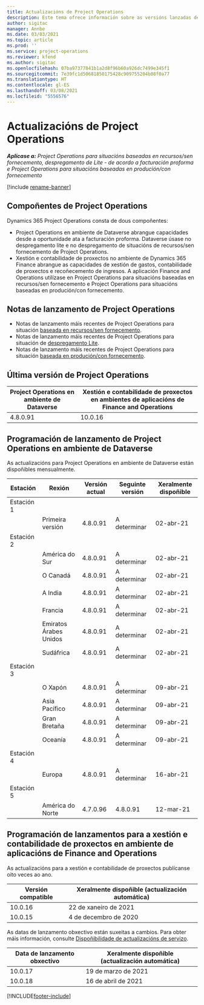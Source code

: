 ```yaml
---
title: Actualizacións de Project Operations
description: Este tema ofrece información sobre as versións lanzadas de Dynamics 365 Project Operations.
author: sigitac
manager: Annbe
ms.date: 03/03/2021
ms.topic: article
ms.prod: ''
ms.service: project-operations
ms.reviewer: kfend
ms.author: sigitac
ms.openlocfilehash: 07ba97377841b1a2d8f96b60a926dc7499e345f1
ms.sourcegitcommit: 7e39fc1d50681850175428c909755204b08f0a77
ms.translationtype: HT
ms.contentlocale: gl-ES
ms.lasthandoff: 03/08/2021
ms.locfileid: "5556576"
---
```

# <a name="project-operations-updates"></a>Actualizacións de Project Operations

_**Aplícase a:** Project Operations para situacións baseadas en recursos/sen fornecemento, despregamento de Lite - de acordo a facturación proforma e Project Operations para situacións baseadas en produción/con fornecemento_

[!include [rename-banner](~/includes/cc-data-platform-banner.md)]

## <a name="project-operations-components"></a>Compoñentes de Project Operations

Dynamics 365 Project Operations consta de dous compoñentes:

- Project Operations en ambiente de Dataverse abrangue capacidades desde a oportunidade ata a facturación proforma. Dataverse úsase no despregamento lite e no despregamento de situacións de recursos/sen fornecemento de Project Operations.
- Xestión e contabilidade de proxectos no ambiente de Dynamics 365 Finance abrangue as capacidades de xestión de gastos, contabilidade de proxectos e recoñecemento de ingresos. A aplicación Finance and Operations utilízase en Project Operations para situacións baseadas en recursos/sen fornecemento e Project Operations para situacións baseadas en produción/con fornecemento.

## <a name="project-operations-release-notes"></a>Notas de lanzamento de Project Operations
- Notas de lanzamento máis recentes de Project Operations para situación [baseada en recursos/sen fornecemento](whats-new-mar-2021-resource-based.md).
- Notas de lanzamento máis recentes de Project Operations para situación de [despregamento Lite](../pro/whats-new/whats-new-mar-2021-lite.md).
- Notas de lanzamento máis recentes de Project Operations para situación [baseada en produción/con fornecemento](../prod-pma/whats-new/whats-new-jan-2021-stocked.md).

## <a name="project-operations-latest-version"></a>Última versión de Project Operations

| Project Operations en ambiente de Dataverse | Xestión e contabilidade de proxectos en ambientes de aplicacións de Finance and Operations |
| --- | --- |
| 4.8.0.91 | 10.0.16 |

## <a name="release-schedule-for-project-operations-on-dataverse-environment"></a>Programación de lanzamento de Project Operations en ambiente de Dataverse

As actualizacións para Project Operations en ambiente de Dataverse están dispoñibles mensualmente. 

| Estación   | Rexión        | Versión actual | Seguinte versión | Xeralmente dispoñible |
|-----------|---------------|-----------------|--------------|---------------------|
| Estación 1 |   &nbsp;      |    &nbsp;       | &nbsp;       |      &nbsp;         |
|   &nbsp;  | Primeira versión |  4.8.0.91       | A determinar     | 02-abr-21           |
| Estación 2 |   &nbsp;      |    &nbsp;       | &nbsp;       |      &nbsp;         |
|   &nbsp;  | América do Sur |  4.8.0.91       | A determinar     | 02-abr-21           |
|    &nbsp; | O Canadá        |  4.8.0.91       | A determinar     | 02-abr-21           |
|   &nbsp;  | A India         |  4.8.0.91       | A determinar     | 02-abr-21           |
|   &nbsp;  | Francia         |  4.8.0.91       | A determinar     | 02-abr-21           |
|   &nbsp;  | Emiratos Árabes Unidos         |  4.8.0.91       | A determinar     | 02-abr-21           |
|   &nbsp;  | Sudáfrica         |  4.8.0.91       | A determinar     | 02-abr-21           |
| Estación 3  |      &nbsp;   |     &nbsp;      |     &nbsp;   |      &nbsp;         |
|   &nbsp;  | O Xapón         |  4.8.0.91       | A determinar     | 09-abr-21           |
|   &nbsp;  | Asia Pacífico  |  4.8.0.91       | A determinar     | 09-abr-21           |
|   &nbsp;  | Gran Bretaña |  4.8.0.91       | A determinar     | 09-abr-21           |
|   &nbsp;  | Oceanía       |  4.8.0.91       | A determinar     | 09-abr-21           |
| Estación 4 |     &nbsp;    |     &nbsp;      |     &nbsp;   |      &nbsp;         |
|   &nbsp;  | Europa        |  4.8.0.91       | A determinar     | 16-abr-21           |
| Estación 5 |     &nbsp;    |     &nbsp;      |     &nbsp;   |      &nbsp;         |
|   &nbsp;  | América do Norte |  4.7.0.96       | 4.8.0.91     | 12-mar-21           |

## <a name="release-schedule-for-project-management-and-accounting-in-the-finance-and-operations-apps-environment"></a>Programación de lanzamentos para a xestión e contabilidade de proxectos en ambiente de aplicacións de Finance and Operations

As actualizacións para a xestión e contabilidade de proxectos publícanse oito veces ao ano.

| Versión compatible | Xeralmente dispoñible (actualización automática) |
| --- | --- |
| 10.0.16 | 22 de xaneiro de 2021 |
| 10.0.15 | 4 de decembro de 2020 |


As datas de lanzamento obxectivo están suxeitas a cambios. Para obter máis información, consulte [Dispoñibilidade de actualizacións de servizo](https://docs.microsoft.com/dynamics365/fin-ops-core/fin-ops/get-started/public-preview-releases?toc=/dynamics365/finance/toc.json).

| Data de lanzamento obxectivo | Xeralmente dispoñible (actualización automática) |
| --- | --- |
| 10.0.17 | 19 de marzo de 2021 |
| 10.0.18 | 16 de abril de 2021 |


[!INCLUDE[footer-include](../includes/footer-banner.md)]
